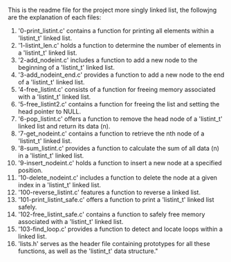 This is the readme file for the project more singly linked list, the followjng are the explanation of each files:

1. '0-print_listint.c' contains a function for printing all elements within a 'listint_t' linked list.
2. '1-listint_len.c' holds a function to determine the number of elements in a 'listint_t' linked list.
3. '2-add_nodeint.c' includes a function to add a new node to the beginning of a 'listint_t' linked list.
4. '3-add_nodeint_end.c' provides a function to add a new node to the end of a 'listint_t' linked list.
5. '4-free_listint.c' consists of a function for freeing memory associated with a 'listint_t' linked list.
6. '5-free_listint2.c' contains a function for freeing the list and setting the head pointer to NULL.
7. '6-pop_listint.c' offers a function to remove the head node of a 'listint_t' linked list and return its data (n).
8. '7-get_nodeint.c' contains a function to retrieve the nth node of a 'listint_t' linked list.
9. '8-sum_listint.c' provides a function to calculate the sum of all data (n) in a 'listint_t' linked list.
10. '9-insert_nodeint.c' holds a function to insert a new node at a specified position.
11. '10-delete_nodeint.c' includes a function to delete the node at a given index in a 'listint_t' linked list.
12. '100-reverse_listint.c' features a function to reverse a linked list.
13. '101-print_listint_safe.c' offers a function to print a 'listint_t' linked list safely.
14. '102-free_listint_safe.c' contains a function to safely free memory associated with a 'listint_t' linked list.
15. '103-find_loop.c' provides a function to detect and locate loops within a linked list.
16. 'lists.h' serves as the header file containing prototypes for all these functions, as well as the 'listint_t' data structure."

